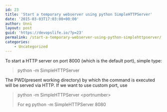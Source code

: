 ```yaml
---
id: 23
title: 'Start a temporary webserver using python SimpleHTTPServer'
date: '2015-03-03T17:03:00+00:00'
author: Unni
layout: post
guid: 'https://devopslife.io/?p=23'
permalink: /start-a-temporary-webserver-using-python-simplehttpserver/
categories:
    - Uncategorized
---
```


To start a HTTP server on port 8000 (which is the default port), simple type:

> python -m SimpleHTTPServer

The PWD(present working directory) by which the command is executed will be served via HTTP. If we want to use custom port, use

> python -m SimpleHTTPServer &lt;portnumber&gt;
> 
> For eg python -m SimpleHTTPServer 8080